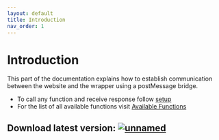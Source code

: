 ```yaml
---
layout: default
title: Introduction
nav_order: 1
---
```


Introduction
=
This part of the documentation explains how to establish communication between the website and the wrapper using a postMessage bridge.
* To call any function and receive response follow [setup](setup.md) 
* For the list of all available functions visit [Available Functions](postMessage-bridge.md)


## Download latest version: [![unnamed](https://img.shields.io/badge/Version-0.0.0.3-4B0082?logo=android)](https://play.google.com/apps/test/RQCEJ0ULhB0/ahAJkB9-6XdyNkjGO1pV4GKXl7PNKdKNh0kRjEPvkvRAT5k9HPrj2IT7aGSvyh3eGtgDBWG7ga0PWaeD1wwbNcwA61)
